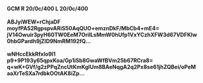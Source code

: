 #### GCM R 20/0c/400 L 20/0c/400
**ABJyiWEW+rChjaDF**<br/>**moyfPAS2RgpspvARiS50AqQUO+emznDkF/MbCb4+mE4=**<br/>**jV14Owuir3pyH60TW0EeM7OrilLsMmW0hUfp1VxYCzhXFW3d67VDFKIw0hbGPardh9jZlD9NmRM192fQ...**<br/><br/>
**wNHccEkkRfxlo9l1**<br/>**p9+9P193y65qpxKoa/Gp1iSb8GwaWfBVm25b67RCra8=**<br/>**q+wK+GVf/g2zPPqZncUtKmKglUm8BAeNqgA2q2Px8se61jhZQBei/oPeMaaXrTeSXa7rdbkOOtAK8iZp...**